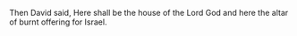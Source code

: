 Then David said, Here shall be the house of the Lord God and here the altar of burnt offering for Israel.
